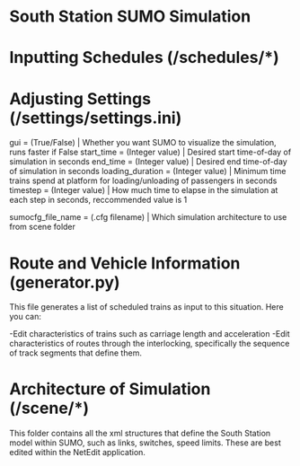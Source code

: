 # South Station SUMO Simulation

# Inputting Schedules (/schedules/*)

# Adjusting Settings (/settings/settings.ini)
gui = (True/False) | Whether you want SUMO to visualize the simulation, runs faster if False
start_time = (Integer value) | Desired start time-of-day of simulation in seconds
end_time = (Integer value) | Desired end time-of-day of simulation in seconds
loading_duration = (Integer value) | Minimum time trains spend at platform for loading/unloading of passengers in seconds
timestep = (Integer value) | How much time to elapse in the simulation at each step in seconds, reccommended value is 1

sumocfg_file_name = (.cfg filename) | Which simulation architecture to use from scene folder

# Route and Vehicle Information (generator.py)
This file generates a list of scheduled trains as input to this situation. Here you can:

-Edit characteristics of trains such as carriage length and acceleration
-Edit characteristics of routes through the interlocking, specifically the sequence of track segments that define them.


# Architecture of Simulation (/scene/*)
This folder contains all the xml structures that define the South Station model within SUMO, such as links, switches, speed limits. These are best edited within the NetEdit application. 